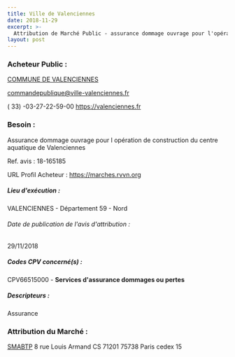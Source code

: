 ```yaml
---
title: Ville de Valenciennes
date: 2018-11-29
excerpt: >-
  Attribution de Marché Public - assurance dommage ouvrage pour l'opération de construction du centre aquatique de valenciennes
layout: post
---
```


### Acheteur Public : 
<a href="/acheteur-135/siren-215906066"> COMMUNE DE VALENCIENNES</a><br/>



commandepublique@ville-valenciennes.fr

( 33) -03-27-22-59-00
https://valenciennes.fr
### Besoin :

Assurance dommage ouvrage pour l opération de construction du centre aquatique de Valenciennes

Ref. avis : 18-165185

URL Profil Acheteur : https://marches.rvvn.org

##### Lieu d'exécution :

VALENCIENNES - Département 59 - Nord

###### Date de publication de l'avis d'attribution : 
29/11/2018

##### Codes CPV concerné(s) :
CPV66515000 - **Services d'assurance dommages ou pertes** <br/>

##### Descripteurs :
Assurance <br/>

### Attribution du Marché :
<a href="/entreprise-574/siren-775684764"> SMABTP</a>    8 rue Louis Armand CS 71201 75738 Paris cedex 15 <br/>
